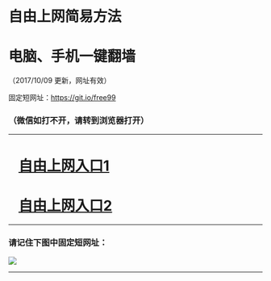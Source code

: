 ﻿# 自由上网简易方法

# 电脑、手机一键翻墙

（2017/10/09 更新，网址有效）

固定短网址：https://git.io/free99

### （微信如打不开，请转到浏览器打开）


***





# &nbsp;&nbsp; <a href="http://ft2871624958.fwq-tz-1001.info/fwqtz01.html?t=100900116235 " target="_blank">自由上网入口1</a>
# &nbsp;&nbsp; <a href="http://ft1278732382.fwq-tz-1002.info/fwqtz02.html?t=100900110820 " target="_blank">自由上网入口2</a>
***

### 请记住下图中固定短网址：

<img src="https://s3-us-west-2.amazonaws.com/fwq-1001/yjfq-20170905okok.png" /> 


***

